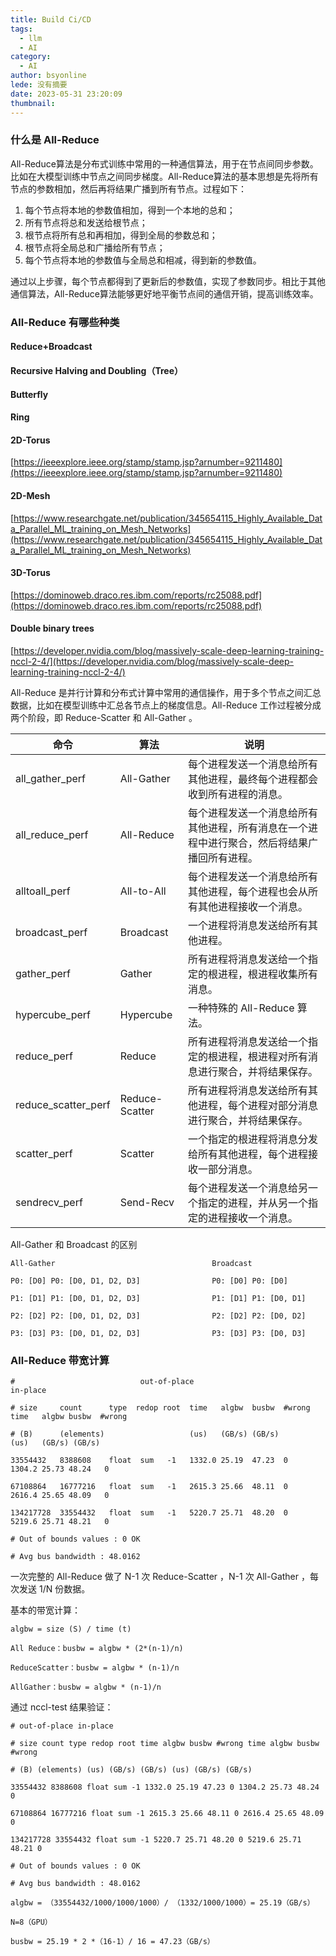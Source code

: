 ```yaml
---
title: Build Ci/CD
tags:
  - llm
  - AI
category:
  - AI
author: bsyonline
lede: 没有摘要
date: 2023-05-31 23:20:09
thumbnail:
---
```



### 什么是 All-Reduce

All-Reduce算法是分布式训练中常用的一种通信算法，用于在节点间同步参数。比如在大模型训练中节点之间同步梯度。All-Reduce算法的基本思想是先将所有节点的参数相加，然后再将结果广播到所有节点。过程如下：

1. 每个节点将本地的参数值相加，得到一个本地的总和；
2. 所有节点将总和发送给根节点；
3. 根节点将所有总和再相加，得到全局的参数总和；
4. 根节点将全局总和广播给所有节点；
5. 每个节点将本地的参数值与全局总和相减，得到新的参数值。

通过以上步骤，每个节点都得到了更新后的参数值，实现了参数同步。相比于其他通信算法，All-Reduce算法能够更好地平衡节点间的通信开销，提高训练效率。

### All-Reduce 有哪些种类

#### Reduce+Broadcast





#### Recursive Halving and Doubling（Tree）





#### Butterfly





#### Ring


#### 2D-Torus

[https://ieeexplore.ieee.org/stamp/stamp.jsp?arnumber=9211480](https://ieeexplore.ieee.org/stamp/stamp.jsp?arnumber=9211480)

#### 2D-Mesh

[https://www.researchgate.net/publication/345654115_Highly_Available_Data_Parallel_ML_training_on_Mesh_Networks](https://www.researchgate.net/publication/345654115_Highly_Available_Data_Parallel_ML_training_on_Mesh_Networks)

#### 3D-Torus

[https://dominoweb.draco.res.ibm.com/reports/rc25088.pdf](https://dominoweb.draco.res.ibm.com/reports/rc25088.pdf)

#### Double binary trees

[https://developer.nvidia.com/blog/massively-scale-deep-learning-training-nccl-2-4/](https://developer.nvidia.com/blog/massively-scale-deep-learning-training-nccl-2-4/)


All-Reduce 是并行计算和分布式计算中常用的通信操作，用于多个节点之间汇总数据，比如在模型训练中汇总各节点上的梯度信息。All-Reduce 工作过程被分成两个阶段，即 Reduce-Scatter 和  All-Gather 。

| 命令                  | 算法             | 说明                                             |
| ------------------- | -------------- | ---------------------------------------------- |
| all_gather_perf     | All-Gather     | 每个进程发送一个消息给所有其他进程，最终每个进程都会收到所有进程的消息。           |
| all_reduce_perf     | All-Reduce     | 每个进程发送一个消息给所有其他进程，所有消息在一个进程中进行聚合，然后将结果广播回所有进程。 |
| alltoall_perf       | All-to-All     | 每个进程发送一个消息给所有其他进程，每个进程也会从所有其他进程接收一个消息。         |
| broadcast_perf      | Broadcast      | 一个进程将消息发送给所有其他进程。                              |
| gather_perf         | Gather         | 所有进程将消息发送给一个指定的根进程，根进程收集所有消息。                  |
| hypercube_perf      | Hypercube      | 一种特殊的 All-Reduce 算法。                           |
| reduce_perf         | Reduce         | 所有进程将消息发送给一个指定的根进程，根进程对所有消息进行聚合，并将结果保存。        |
| reduce_scatter_perf | Reduce-Scatter | 所有进程将消息发送给所有其他进程，每个进程对部分消息进行聚合，并将结果保存。         |
| scatter_perf        | Scatter        | 一个指定的根进程将消息分发给所有其他进程，每个进程接收一部分消息。              |
| sendrecv_perf       | Send-Recv      | 每个进程发送一个消息给另一个指定的进程，并从另一个指定的进程接收一个消息。          |

All-Gather 和 Broadcast 的区别

```
All-Gather                                   Broadcast

P0: [D0] P0: [D0, D1, D2, D3]                P0: [D0] P0: [D0]

P1: [D1] P1: [D0, D1, D2, D3]                P1: [D1] P1: [D0, D1]

P2: [D2] P2: [D0, D1, D2, D3]                P2: [D2] P2: [D0, D2]

P3: [D3] P3: [D0, D1, D2, D3]                P3: [D3] P3: [D0, D3]
```


### All-Reduce 带宽计算



```
#                            out-of-place                           in-place

# size     count      type  redop root  time   algbw  busbw  #wrong time   algbw busbw  #wrong

# (B)      (elements)                   (us)   (GB/s) (GB/s)        (us)   (GB/s) (GB/s)

33554432   8388608    float  sum   -1   1332.0 25.19  47.23  0      1304.2 25.73 48.24   0

67108864   16777216   float  sum   -1   2615.3 25.66  48.11  0      2616.4 25.65 48.09   0

134217728  33554432   float  sum   -1   5220.7 25.71  48.20  0      5219.6 25.71 48.21   0

# Out of bounds values : 0 OK

# Avg bus bandwidth : 48.0162
```

一次完整的 All-Reduce 做了 N-1 次 Reduce-Scatter ，N-1 次 All-Gather ，每次发送 1/N 份数据。

基本的带宽计算：
```
algbw = size (S) / time (t)
```

```
All Reduce：busbw = algbw * (2*(n-1)/n)

ReduceScatter：busbw = algbw * (n-1)/n

AllGather：busbw = algbw * (n-1)/n
```

通过 nccl-test 结果验证：
```
# out-of-place in-place

# size count type redop root time algbw busbw #wrong time algbw busbw #wrong

# (B) (elements) (us) (GB/s) (GB/s) (us) (GB/s) (GB/s)

33554432 8388608 float sum -1 1332.0 25.19 47.23 0 1304.2 25.73 48.24 0

67108864 16777216 float sum -1 2615.3 25.66 48.11 0 2616.4 25.65 48.09 0

134217728 33554432 float sum -1 5220.7 25.71 48.20 0 5219.6 25.71 48.21 0

# Out of bounds values : 0 OK

# Avg bus bandwidth : 48.0162
```

```
algbw = （33554432/1000/1000/1000）/ （1332/1000/1000）= 25.19（GB/s）

N=8（GPU）

busbw = 25.19 * 2 *（16-1）/ 16 = 47.23（GB/s）
```



